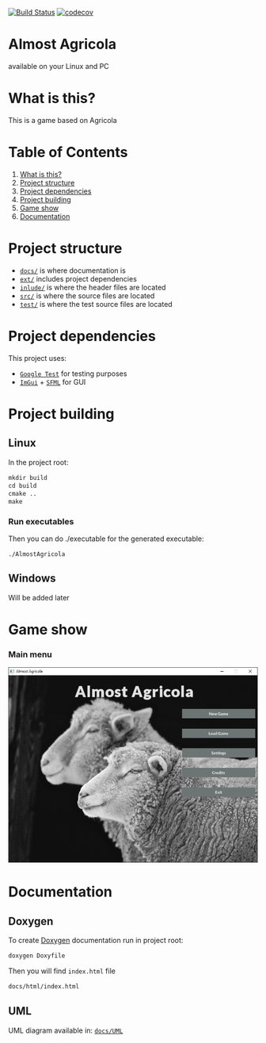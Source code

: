 [![Build Status](https://travis-ci.com/ArturBa/AlmostAgricola.svg?token=5PNdM7qHNNqDFxDZsBRp&branch=mainMenuGui)](https://travis-ci.com/ArturBa/AlmostAgricola)
[![codecov](https://codecov.io/gh/ArturBa/AlmostAgricola/branch/mainMenuGui/graph/badge.svg?token=gVGDosqV6F)](https://codecov.io/gh/ArturBa/AlmostAgricola)



# Almost Agricola
available on your Linux and PC

# What is this?
This is a game based on Agricola 

# Table of Contents
1. [What is this?](#what-is-this)
1. [Project structure](#project-structure)
1. [Project dependencies](#project-dependencies)
1. [Project building](#project-building)
1. [Game show](#game-show)
1. [Documentation](#documentation)

# Project structure
- [`docs/`](./docs) is where documentation is
- [`ext/`](./ext) includes project dependencies
- [`inlude/`](./include) is where the header files are located
- [`src/`](./src) is where the source files are located
- [`test/`](./test) is where the test source files are located


# Project dependencies
This project uses:
- [`Google Test`](https://github.com/google/googletest) for testing purposes 
- [`ImGui`](https://github.com/ocornut/imgui) + [`SFML`](https://www.sfml-dev.org/) for GUI

# Project building 
## Linux
In the project root:

    mkdir build
    cd build
    cmake ..
    make

### Run executables
Then you can do ./executable for the generated executable:

    ./AlmostAgricola
    
## Windows
Will be added later

# Game show
### Main menu
![main menu](docs/screenshots/mainMenu.png)

# Documentation
## Doxygen
To create [Doxygen](http://doxygen.nl/) documentation run in project root:
```bash
doxygen Doxyfile
```
Then you will find `index.html` file
```bash
docs/html/index.html
```
## UML
UML diagram available in:
[`docs/UML`](docs/UML/README.md)


